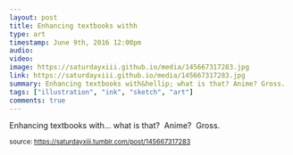 ```yaml
---
layout: post
title: Enhancing textbooks withh
type: art
timestamp: June 9th, 2016 12:00pm
audio: 
video: 
image: https://saturdayxiii.github.io/media/145667317283.jpg
link: https://saturdayxiii.github.io/media/145667317283.jpg
summary: Enhancing textbooks with&hellip; what is that? Anime? Gross.
tags: ["illustration", "ink", "sketch", "art"]
comments: true
---
```


Enhancing textbooks with&hellip; what is that?  Anime?  Gross.
 
  
<small>source: https://saturdayxiii.tumblr.com/post/145667317283</small>